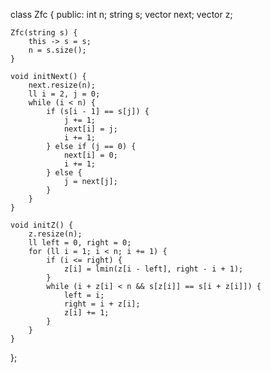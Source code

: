 class Zfc {
public:
    int n;
    string s;
    vector<int> next;
    vector<int> z;

    Zfc(string s) {
        this -> s = s;
        n = s.size();
    }

    void initNext() {
        next.resize(n);
        ll i = 2, j = 0;
        while (i < n) {
            if (s[i - 1] == s[j]) {
                j += 1;
                next[i] = j;
                i += 1;
            } else if (j == 0) {
                next[i] = 0;
                i += 1;
            } else {
                j = next[j];
            }
        }
    }

    void initZ() {
        z.resize(n);
        ll left = 0, right = 0;
        for (ll i = 1; i < n; i += 1) {
            if (i <= right) {
                z[i] = lmin(z[i - left], right - i + 1);
            }
            while (i + z[i] < n && s[z[i]] == s[i + z[i]]) {
                left = i;
                right = i + z[i];
                z[i] += 1;
            }
        }
    }
};